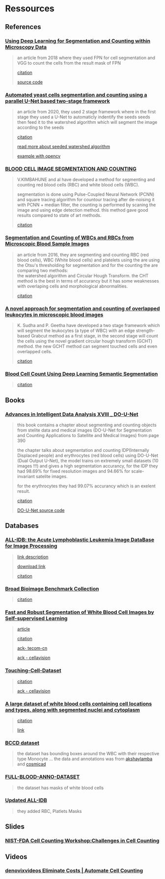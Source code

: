 
# Ressources

## References

### [Using Deep Learning for Segmentation and Counting within Microscopy Data](https://arxiv.org/abs/1802.10548)

>an article from 2018 where they used FPN for cell segmentation and VGG to count the cells from the result mask of FPN
>
>[citation](ressources\bibtex\abs-1802-10548.bib)
>
> [source code](https://github.com/cxhernandez/cellcount)

### [Automated yeast cells segmentation and counting using a parallel U-Net based two-stage framework](https://opg.optica.org/DirectPDFAccess/DF2C2F6D-23DE-4474-9BCE6E85E2B722AC_429891/osac-3-4-982.pdf?da=1&id=429891&seq=0&mobile=no)

>an article from 2020, they used 2 stage framework where in the first stage they used a U-Net to automaticly indentify the seeds seeds then feed it to the watershed algorithm which will segment the image according to the seeds
>
>[citation](ressources\bibtex\osac-3-4-982.bib)
>
>[read more about seeded watershed algorithm](https://www.youtube.com/watch?v=VChBuGZro9s)
>
>[example with opencv](https://docs.opencv.org/4.x/d3/db4/tutorial_py_watershed.html)

### [BLOOD CELL IMAGE SEGMENTATION AND COUNTING](https://www.researchgate.net/publication/50984930_BLOOD_CELL_IMAGE_SEGMENTATION_AND_COUNTING)

> V.KIMBAHUNE and al have developed a method for segmenting and counting red blood cells (RBC) and white blood cells (WBC).
>
> segmentation is done using Pulse-Coupled Neural Network (PCNN) and square tracing algorithm for countour tracing after de-noising it with PCNN + median filter, the counting is performed by scaning the image and using edge detection method. this method gave good results compared to state of art methods.
>
>[citation](ressources/bibtex/citation-50984930.bib)

### [Segmentation and Counting of WBCs and RBCs from Microscopic Blood Sample Images](https://j.mecs-press.net/ijigsp/ijigsp-v8-n11/IJIGSP-V8-N11-5.pdf)

> an article from 2016, they are segmenting and counting RBC (red blood cells), WBC (White blood cells) and platelets using the are using the Otsu's thresholding for segmentation and for the counting the are comparing two methods: \
the watershed algorithm and Circular Hough Transform. the CHT method is the best in terms of accurancy but it has some weaknesses with overlaping cells and morphological
abnormalities.
>
>[citation](ressources/bibtex/bhavnani2016segmentation.bib)

### [A novel approach for segmentation and counting of overlapped leukocytes in microscopic blood images](https://sci-hub.se/https://doi.org/10.1016/j.bbe.2020.02.005)

> K. Sudha and P. Geetha have developed a two stage framework which will segment the leukocytes (a type of WBC) with an edge strength-based Grabcut method as a first stage, in the second stage will count the cells using the novel gradient circular hough transform (GCHT) method. the new GCHT method can segment touched cells and even overlapped cells.
>
>[citation](ressources/bibtex/S0208521620300267.bib)

### [Blood Cell Count Using Deep Learning Semantic Segmentation](https://www.preprints.org/manuscript/201909.0075/v1)

>
>
> [citation](ressources/bibtex/tran2019blood.bib)

## Books

### [Advances in Intelligent Data Analysis XVIII _ DO-U-Net](https://link.springer.com/content/pdf/10.1007/978-3-030-44584-3.pdf)

> this book contains a chapter about segmenting and counting objects from stelite data and medical images (DO-U-Net for Segmentation and Counting Applications to Satellite and Medical Images) from page 390
>
> the chapter talks about segmentation and counting IDP(Internally Displaced people) and erythrocytes (red blood cells) using DO-U-Net (Dual Output U-Net), the model trains on extremely small datasets (10 images !!!) and gives a high segmentation accurancy, for the IDP they had 98.69% for fixed resolution images and 94.66% for scale-invariant satelite images.
>
> for the erythrocytes they had 99.07% accurancy which is an exelent result.
>
> [citation](ressources/bibtex/10.1007_978-3-030-44584-3_31-citation.bib)
>
> [DO-U-Net source code](https://github.com/ToyahJade/DO-U-Net)

## Databases

### [ALL-IDB: the Acute Lymphoblastic Leukemia Image DataBase for Image Processing](https://ieeexplore.ieee.org/abstract/document/6115881?casa_token=CFqAjNox2i8AAAAA:En2kA58ZJb8IGEVa4-RgmbnbcoKZ5mjrb3AClgq3rhOFD1x0ZZwlnuLBZzVh8FBioU1THQfwcD1PJRo)

> [link description](https://homes.di.unimi.it/scotti/all/)
>
> [download link](https://www.kaggle.com/datasets/nikhilsharma00/leukemia-dataset/download)
>
> [citation](ressources/bibtex/labati2011all.bib)

### [Broad Bioimage Benchmark Collection](https://bbbc.broadinstitute.org/BBBC005/)

>
> [citation](ressources/bibtex/ljosa2012annotated.bib)

### [Fast and Robust Segmentation of White Blood Cell Images by Self-supervised Learning](https://github.com/zxaoyou/segmentation_WBC)

>
> [article](https://www.sciencedirect.com/science/article/abs/pii/S0968432817303037)
>
> [citation](ressources/bibtex/Zheng2018.bib)
>
> [ack- tecom-cn](https://en.tecom-cn.com/)
>
> [ack - cellavision](https://blog.cellavision.com/)

### [Touching-Cell-Dataset](https://github.com/zxaoyou/Touching-Cell-Dataset)

>
> [citation](ressources/bibtex/Zheng2018.bib)
>
> [ack - cellavision](https://blog.cellavision.com/)

### [A large dataset of white blood cells containing cell locations and types, along with segmented nuclei and cytoplasm](https://www.nature.com/articles/s41598-021-04426-x)
>
> [citation](ressources/bibtex/Kouzehkanan2022;bib)
>
> [link](https://raabindata.com/free-data/)

### [BCCD dataset](https://github.com/Shenggan/BCCD_Dataset)

> the dataset has bounding boxes around the WBC with their respective type Monocyte ...
> the data and annotations was from [akshaylamba](https://github.com/akshaylamba/all_CELL_data) and [cosmicad](https://github.com/cosmicad/dataset)

### [FULL-BLOOD-ANNO-DATASET](https://github.com/akshaylamba/FULL-BLOOD-ANNO-DATASET)

> the dataset has masks of white blood cells

### [Updated ALL-IDB](https://drive.google.com/drive/folders/1F7kZ1SRWUD9R6aHLMkj3wsjcHnvlGuwP)

> they added RBC, Platlets Masks

## Slides

### [NIST-FDA Cell Counting Workshop:Challenges in Cell Counting](https://www.nist.gov/system/files/documents/2017/06/09/nist_fda_cc_workshop_welcome_cell_counting_overview_sarkar.pdf)

## Videos

### [denovixvideos Eliminate Costs | Automate Cell Counting](https://www.youtube.com/watch?v=1FjhRcHBs78)